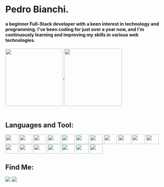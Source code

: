 <div>
  <h1>Pedro Bianchi.</h1>
  <h4> a beginner Full-Stack developer with a keen interest in technology and programming. I've been coding for just over a year now, and I'm continuously learning and improving my skills in various web technologies.</h4>
</div>
  <div>
    <a href="https:https://github.com/pedrobianchi90">
    <img align="center" height="180" src="https://github-readme-stats.vercel.app/api?username=pedrobianchi90&theme=nord&show_icons=true" />
    <img align="center" height="180" src="https://github-readme-stats.vercel.app/api/top-langs/?username=pedrobianchi90&layout=compact&theme=nord&show_icons=true" />
    </a>
  </div>
  <div style="display: inline_block"><br>
    <h2>Languages and Tool:</h2>
    <img align="center" height="30" width="40" src="https://cdn.jsdelivr.net/gh/devicons/devicon/icons/javascript/javascript-plain.svg">
    <img align="center" height="30" width="40" src="https://cdn.jsdelivr.net/gh/devicons/devicon/icons/css3/css3-plain.svg">
    <img align="center" height="30" width="40" src="https://cdn.jsdelivr.net/gh/devicons/devicon/icons/docker/docker-plain.svg">
    <img align="center" height="30" width="40" src="https://cdn.jsdelivr.net/gh/devicons/devicon/icons/eslint/eslint-original.svg">
    <img align="center" height="30" width="40" src="https://cdn.jsdelivr.net/gh/devicons/devicon/icons/git/git-plain.svg">
    <img align="center" height="30" width="40" src="https://cdn.jsdelivr.net/gh/devicons/devicon/icons/html5/html5-plain.svg">
    <img align="center" height="30" width="40" src="https://cdn.jsdelivr.net/gh/devicons/devicon/icons/jest/jest-plain.svg">
    <img align="center" height="30" width="40" src="https://cdn.jsdelivr.net/gh/devicons/devicon/icons/mocha/mocha-plain.svg">
    <img align="center" height="30" width="40" src="https://cdn.jsdelivr.net/gh/devicons/devicon/icons/mongodb/mongodb-plain.svg">
    <img align="center" height="30" width="40" src="https://cdn.jsdelivr.net/gh/devicons/devicon/icons/mysql/mysql-original-wordmark.svg">
    <img align="center" height="30" width="40" src="https://cdn.jsdelivr.net/gh/devicons/devicon/icons/nodejs/nodejs-plain.svg">
    <img align="center" height="30" width="40" src="https://cdn.jsdelivr.net/gh/devicons/devicon/icons/npm/npm-original-wordmark.svg">
    <img align="center" height="30" width="40" src="https://cdn.jsdelivr.net/gh/devicons/devicon/icons/pytest/pytest-original.svg">
    <img align="center" height="30" width="40" src="https://cdn.jsdelivr.net/gh/devicons/devicon/icons/python/python-original.svg">
    <img align="center" height="30" width="40" src="https://cdn.jsdelivr.net/gh/devicons/devicon/icons/react/react-original.svg">
    <img align="center" height="30" width="40" src="https://cdn.jsdelivr.net/gh/devicons/devicon/icons/redux/redux-original.svg">
    <img align="center" height="30" width="40" src="https://cdn.jsdelivr.net/gh/devicons/devicon/icons/sequelize/sequelize-plain.svg">
    <img align="center" height="30" width="40" src="https://cdn.jsdelivr.net/gh/devicons/devicon/icons/typescript/typescript-plain.svg">
    
  </div>
  
  <div>
    <h2>Find Me:</h2>
    <a class="link-type linktype="email" href="mailto:pedroedm@gmail.com"><img src="https://img.shields.io/badge/Gmail-D14836?style=for-the-badge&logo=gmail&logoColor=white"></a>
    <a href="https://www.linkedin.com/in/pedro-hc-bianchi/"><img src="https://img.shields.io/badge/LinkedIn-0077B5?style=for-the-badge&logo=linkedin&logoColor=white"></a>
  </div>
  

